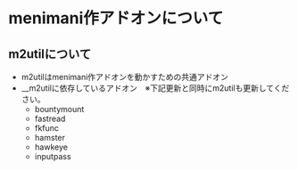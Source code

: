 # menimani作アドオンについて
## m2utilについて
* m2utilはmenimani作アドオンを動かすための共通アドオン
* __m2utilに依存しているアドオン　※下記更新と同時にm2utilも更新してください。
    * bountymount
    * fastread
    * fkfunc
    * hamster
    * hawkeye
    * inputpass

